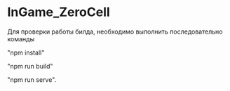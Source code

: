 # InGame_ZeroCell
Для проверки работы билда, необходимо выполнить последовательно команды 

"npm install"

"npm run build"

"npm run serve".
